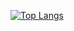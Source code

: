 [![Top Langs](https://github-readme-stats.vercel.app/api/top-langs/?username={apuspac}
)](https://github.com/anuraghazra/github-readme-stats)
